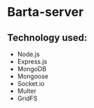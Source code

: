 # Barta-server

## Technology used:

- Node.js
- Express.js
- MongoDB
- Mongoose
- Socket.io
- Multer
- GridFS
